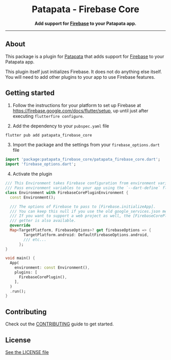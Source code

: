 <div align="center">
  <h1>Patapata - Firebase Core</h1>
  <p>
    <strong>Add support for <a href="https://firebase.google.com/">Firebase</a> to your Patapata app.</strong>
  </p>
</div>

---

## About
This package is a plugin for [Patapata](https://pub.dev/packages/patapata_core) that adds support for [Firebase](https://firebase.google.com/) to your Patapata app.

This plugin itself just initializes Firebase. It does not do anything else itself. You will need to add other plugins to your app to use Firebase features.

## Getting started

1. Follow the instructions for your platform to set up Firebase at https://firebase.google.com/docs/flutter/setup, up until just after executing `flutterfire configure`.

2. Add the dependency to your `pubspec.yaml` file

```sh
flutter pub add patapata_firebase_core
```

3. Import the package and the settings from your `firebase_options.dart` file

```dart
import 'package:patapata_firebase_core/patapata_firebase_core.dart';
import 'firebase_options.dart';
```

4. Activate the plugin

```dart
/// This Environment takes Firebase configuration from environment variables.
/// Pass environment variables to your app using the `--dart-define` flag.
class Environment with FirebaseCorePluginEnvironment {
  const Environment();

  /// The options of Firebase to pass to [Firebase.initializeApp].
  /// You can keep this null if you use the old google_services.json method.
  /// If you want to support a web project as well, the [FirebaseCorePluginEnvironment.firebaseWebOptions]
  /// getter is also available.
  @override
  Map<TargetPlatform, FirebaseOptions>? get firebaseOptions => {
        TargetPlatform.android: DefaultFirebaseOptions.android,
        /// etc...
      };
}

void main() {
  App(
    environment: const Environment(),
    plugins: [
      FirebaseCorePlugin(),
    ],
  )
  .run();
}
```

## Contributing

Check out the [CONTRIBUTING](https://github.com/gree/patapata/blob/main/CONTRIBUTING.md) guide to get started.

## License

[See the LICENSE file](https://github.com/gree/patapata/blob/main/packages/patapata_firebase_core/LICENSE)